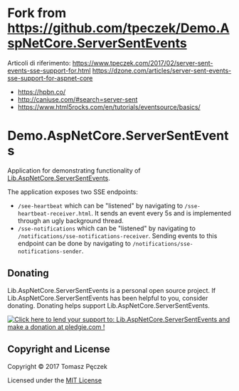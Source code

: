# Fork from https://github.com/tpeczek/Demo.AspNetCore.ServerSentEvents

Articoli di riferimento:
https://www.tpeczek.com/2017/02/server-sent-events-sse-support-for.html
https://dzone.com/articles/server-sent-events-sse-support-for-aspnet-core

* https://hpbn.co/
* http://caniuse.com/#search=server-sent
* https://www.html5rocks.com/en/tutorials/eventsource/basics/


# Demo.AspNetCore.ServerSentEvents

Application for demonstrating functionality of [Lib.AspNetCore.ServerSentEvents](https://github.com/tpeczek/Lib.AspNetCore.ServerSentEvents).

The application exposes two SSE endpoints:
* `/see-heartbeat` which can be "listened" by navigating to `/sse-heartbeat-receiver.html`. It sends an event every 5s and is implemented through an ugly background thread.
* `/sse-notifications` which can be "listened" by navigating to `/notifications/sse-notifications-receiver`. Sending events to this endpoint can be done by navigating to `/notifications/sse-notifications-sender`.

## Donating

Lib.AspNetCore.ServerSentEvents is a personal open source project. If Lib.AspNetCore.ServerSentEvents has been helpful to you, consider donating. Donating helps support Lib.AspNetCore.ServerSentEvents.

<a href='https://pledgie.com/campaigns/33551'><img alt='Click here to lend your support to: Lib.AspNetCore.ServerSentEvents and make a donation at pledgie.com !' src='https://pledgie.com/campaigns/33551.png?skin_name=chrome' border='0' ></a>

## Copyright and License

Copyright © 2017 Tomasz Pęczek

Licensed under the [MIT License](https://github.com/tpeczek/Demo.AspNetCore.ServerSentEvents/blob/master/LICENSE.md)

